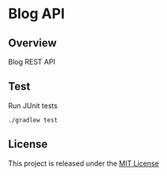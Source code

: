 # Blog API

## Overview
Blog REST API

## Test
Run JUnit tests
```
./gradlew test
```

## License
This project is released under the [MIT License](LICENSE.txt)
